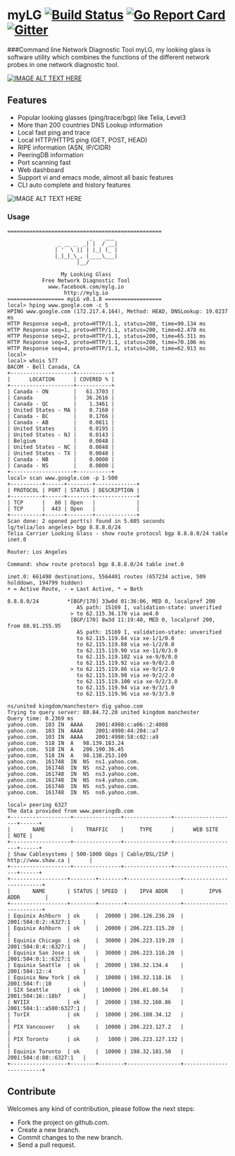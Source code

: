# myLG [![Build Status](https://travis-ci.org/mehrdadrad/mylg.svg?branch=master)](https://travis-ci.org/mehrdadrad/mylg) [![Go Report Card](https://goreportcard.com/badge/github.com/mehrdadrad/mylg)](https://goreportcard.com/report/github.com/mehrdadrad/mylg) [![Gitter](https://badges.gitter.im/Join%20Chat.svg)](https://gitter.im/mehrdadrad/mylg?utm_source=badge&utm_medium=badge&utm_campaign=pr-badge) 

###Command line Network Diagnostic Tool
myLG, my looking glass is software utility which combines the functions of the different network probes in one network diagnostic tool.

[![IMAGE ALT TEXT HERE](https://img.youtube.com/vi/jQJWcnLH3Fg/0.jpg)](https://www.youtube.com/watch?v=Aoh4HS5w3vU)

## Features
* Popular looking glasses (ping/trace/bgp) like Telia, Level3
* More than 200 countries DNS Lookup information 
* Local fast ping and trace
* Local HTTP/HTTPS ping (GET, POST, HEAD)
* RIPE information (ASN, IP/CIDR)
* PeeringDB information
* Port scanning fast
* Web dashboard
* Support vi and emacs mode, almost all basic features
* CLI auto complete and history features

![IMAGE ALT TEXT HERE](http://mylg.io/wp-content/uploads/2016/07/mylg_dashboard-e1469682631215.png)

### Usage

```
=================================================	
                          _    ___ 
                _ __ _  _| |  / __|
               | '  \ || | |_| (_ |
               |_|_|_\_, |____\___|
                      |__/          
	
                 My Looking Glass
           Free Network Diagnostic Tool
             www.facebook.com/mylg.io
                  http://mylg.io
================== myLG v0.1.8 ==================
local> hping www.google.com -c 5
HPING www.google.com (172.217.4.164), Method: HEAD, DNSLookup: 19.0237 ms
HTTP Response seq=0, proto=HTTP/1.1, status=200, time=90.134 ms
HTTP Response seq=1, proto=HTTP/1.1, status=200, time=62.478 ms
HTTP Response seq=2, proto=HTTP/1.1, status=200, time=65.311 ms
HTTP Response seq=3, proto=HTTP/1.1, status=200, time=70.106 ms
HTTP Response seq=4, proto=HTTP/1.1, status=200, time=62.913 ms
local> 
local> whois 577
BACOM - Bell Canada, CA
+--------------------+-----------+
|      LOCATION      | COVERED % |
+--------------------+-----------+
| Canada - ON        |   61.3703 |
| Canada             |   36.2616 |
| Canada - QC        |    1.3461 |
| United States - MA |    0.7160 |
| Canada - BC        |    0.1766 |
| Canada - AB        |    0.0811 |
| United States      |    0.0195 |
| United States - NJ |    0.0143 |
| Belgium            |    0.0048 |
| United States - NC |    0.0048 |
| United States - TX |    0.0048 |
| Canada - NB        |    0.0000 |
| Canada - NS        |    0.0000 |
+--------------------+-----------+
local> scan www.google.com -p 1-500
+----------+------+--------+-------------+
| PROTOCOL | PORT | STATUS | DESCRIPTION |
+----------+------+--------+-------------+
| TCP      |   80 | Open   |             |
| TCP      |  443 | Open   |             |
+----------+------+--------+-------------+
Scan done: 2 opened port(s) found in 5.605 seconds
lg/telia/los angeles> bgp 8.8.8.0/24
Telia Carrier Looking Glass - show route protocol bgp 8.8.8.0/24 table inet.0

Router: Los Angeles

Command: show route protocol bgp 8.8.8.0/24 table inet.0

inet.0: 661498 destinations, 5564401 routes (657234 active, 509 holddown, 194799 hidden)
+ = Active Route, - = Last Active, * = Both

8.8.8.0/24         *[BGP/170] 33w0d 01:36:06, MED 0, localpref 200
                      AS path: 15169 I, validation-state: unverified
                    > to 62.115.36.170 via ae4.0
                    [BGP/170] 8w3d 11:19:40, MED 0, localpref 200, from 80.91.255.95
                      AS path: 15169 I, validation-state: unverified
                      to 62.115.119.84 via xe-1/1/0.0
                      to 62.115.119.88 via xe-1/2/0.0
                      to 62.115.119.90 via xe-11/0/3.0
                      to 62.115.119.102 via xe-9/0/0.0
                      to 62.115.119.92 via xe-9/0/2.0
                    > to 62.115.119.86 via xe-9/1/2.0
                      to 62.115.119.98 via xe-9/2/2.0
                      to 62.115.119.100 via xe-9/2/3.0
                      to 62.115.119.94 via xe-9/3/1.0
                      to 62.115.119.96 via xe-9/3/3.0

ns/united kingdom/manchester> dig yahoo.com
Trying to query server: 80.84.72.20 united kingdom manchester
Query time: 0.2369 ms
yahoo.com.	103	IN	AAAA	2001:4998:c:a06::2:4008
yahoo.com.	103	IN	AAAA	2001:4998:44:204::a7
yahoo.com.	103	IN	AAAA	2001:4998:58:c02::a9
yahoo.com.	518	IN	A	98.139.183.24
yahoo.com.	518	IN	A	206.190.36.45
yahoo.com.	518	IN	A	98.138.253.109
yahoo.com.	161748	IN	NS	ns1.yahoo.com.
yahoo.com.	161748	IN	NS	ns2.yahoo.com.
yahoo.com.	161748	IN	NS	ns3.yahoo.com.
yahoo.com.	161748	IN	NS	ns4.yahoo.com.
yahoo.com.	161748	IN	NS	ns5.yahoo.com.
yahoo.com.	161748	IN	NS	ns6.yahoo.com.

local> peering 6327
The data provided from www.peeringdb.com
+-------------------+---------------+---------------+--------------------+------+
|       NAME        |    TRAFFIC    |     TYPE      |      WEB SITE      | NOTE |
+-------------------+---------------+---------------+--------------------+------+
| Shaw Cablesystems | 500-1000 Gbps | Cable/DSL/ISP | http://www.shaw.ca |      |
+-------------------+---------------+---------------+--------------------+------+
+------------------+--------+--------+-----------------+-------------------------+
|       NAME       | STATUS | SPEED  |    IPV4 ADDR    |        IPV6 ADDR        |
+------------------+--------+--------+-----------------+-------------------------+
| Equinix Ashburn  | ok     |  20000 | 206.126.236.20  | 2001:504:0:2::6327:1    |
| Equinix Ashburn  | ok     |  20000 | 206.223.115.20  |                         |
| Equinix Chicago  | ok     |  30000 | 206.223.119.20  | 2001:504:0:4::6327:1    |
| Equinix San Jose | ok     |  30000 | 206.223.116.20  | 2001:504:0:1::6327:1    |
| Equinix Seattle  | ok     |  20000 | 198.32.134.4    | 2001:504:12::4          |
| Equinix New York | ok     |  10000 | 198.32.118.16   | 2001:504:f::10          |
| SIX Seattle      | ok     | 100000 | 206.81.80.54    | 2001:504:16::18b7       |
| NYIIX            | ok     |  20000 | 198.32.160.86   | 2001:504:1::a500:6327:1 |
| TorIX            | ok     |  10000 | 206.108.34.12   |                         |
| PIX Vancouver    | ok     |  10000 | 206.223.127.2   |                         |
| PIX Toronto      | ok     |   1000 | 206.223.127.132 |                         |
| Equinix Toronto  | ok     |  10000 | 198.32.181.50   | 2001:504:d:80::6327:1   |
+------------------+--------+--------+-----------------+-------------------------+

```

## Contribute 
Welcomes any kind of contribution, please follow the next steps:

- Fork the project on github.com.
- Create a new branch.
- Commit changes to the new branch.
- Send a pull request.

